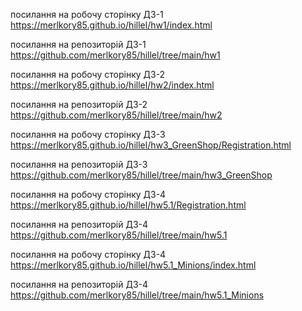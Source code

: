 посилання на робочу сторінку ДЗ-1
https://merlkory85.github.io/hillel/hw1/index.html

посилання на репозиторій ДЗ-1
https://github.com/merlkory85/hillel/tree/main/hw1

посилання на робочу сторінку ДЗ-2
https://merlkory85.github.io/hillel/hw2/index.html

посилання на репозиторій ДЗ-2
https://github.com/merlkory85/hillel/tree/main/hw2

посилання на робочу сторінку ДЗ-3
https://merlkory85.github.io/hillel/hw3_GreenShop/Registration.html

посилання на репозиторій ДЗ-3
https://github.com/merlkory85/hillel/tree/main/hw3_GreenShop

посилання на робочу сторінку ДЗ-4
https://merlkory85.github.io/hillel/hw5.1/Registration.html

посилання на репозиторій ДЗ-4
https://github.com/merlkory85/hillel/tree/main/hw5.1

посилання на робочу сторінку ДЗ-4
https://merlkory85.github.io/hillel/hw5.1_Minions/index.html

посилання на репозиторій ДЗ-4
https://github.com/merlkory85/hillel/tree/main/hw5.1_Minions
